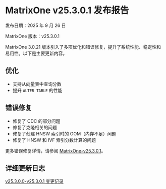 # **MatrixOne v25.3.0.1 发布报告**  

发布日期：2025 年 9 月 26 日  

MatrixOne 版本：v25.3.0.1  

MatrixOne 3.0.21 版本引入了多项优化和错误修复，提升了系统性能、稳定性和易用性。以下是主要更新内容。  

## **优化**  

- 支持从向量表中查询分数
- 提升 `ALTER TABLE` 的性能

## **错误修复**  

- 修复了 CDC 的部分问题
- 修复了克隆相关的问题  
- 修复了创建 HNSW 索引时的 OOM（内存不足）问题
- 修复了 HNSW 和 IVF 索引分数计算的问题

更多错误修复详情，请参阅 [MatrixOne-v25.3.0.1](https://github.com/matrixorigin/matrixone/releases/tag/v3.0.1)。  

## **详细更新日志**  

[v25.3.0.0-v25.3.0.1 变更记录](https://github.com/matrixorigin/matrixone/compare/v3.0.0...v3.0.1)  